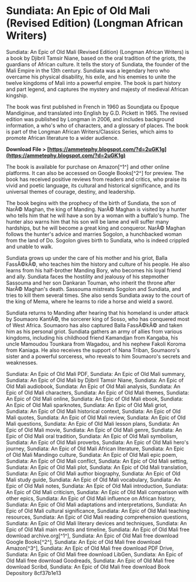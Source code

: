 
 
# Sundiata: An Epic of Old Mali (Revised Edition) (Longman African Writers)
 
Sundiata: An Epic of Old Mali (Revised Edition) (Longman African Writers) is a book by Djibril Tamsir Niane, based on the oral tradition of the griots, the guardians of African culture. It tells the story of Sundiata, the founder of the Mali Empire in the 13th century. Sundiata was a legendary hero who overcame his physical disability, his exile, and his enemies to unite the twelve kingdoms of Mali into a powerful empire. The book is part history and part legend, and captures the mystery and majesty of medieval African kingship.
 
The book was first published in French in 1960 as Soundjata ou Epoque Mandiginue, and translated into English by G.D. Pickett in 1965. The revised edition was published by Longman in 2006, and includes background information, a who's who of characters, and a glossary of places. The book is part of the Longman African Writers/Classics Series, which aims to promote African literature to a wider audience.
 
**Download File > [https://ammetephy.blogspot.com/?d=2uGK1g](https://ammetephy.blogspot.com/?d=2uGK1g)**


 
The book is available for purchase on Amazon[^1^] and other online platforms. It can also be accessed on Google Books[^2^] for preview. The book has received positive reviews from readers and critics, who praise its vivid and poetic language, its cultural and historical significance, and its universal themes of courage, destiny, and leadership.

The book begins with the prophecy of the birth of Sundiata, the son of NarÃ© Maghan, the king of Manding. NarÃ© Maghan is visited by a hunter who tells him that he will have a son by a woman with a buffalo's hump. The hunter also warns him that his son will be lame and will suffer many hardships, but he will become a great king and conqueror. NarÃ© Maghan follows the hunter's advice and marries Sogolon, a hunchbacked woman from the land of Do. Sogolon gives birth to Sundiata, who is indeed crippled and unable to walk.
 
Sundiata grows up under the care of his mother and his griot, Balla FassÃ©kÃ©, who teaches him the history and culture of his people. He also learns from his half-brother Manding Bory, who becomes his loyal friend and ally. Sundiata faces the hostility and jealousy of his stepmother Sassouma and her son Dankaran Touman, who inherit the throne after NarÃ© Maghan's death. Sassouma mistreats Sogolon and Sundiata, and tries to kill them several times. She also sends Sundiata away to the court of the king of Mema, where he learns to ride a horse and wield a sword.
 
Sundiata returns to Manding after hearing that his homeland is under attack by Soumaoro KantÃ©, the sorcerer king of Sosso, who has conquered most of West Africa. Soumaoro has also captured Balla FassÃ©kÃ© and taken him as his personal griot. Sundiata gathers an army of allies from various kingdoms, including his childhood friend Kamandjan from Kangaba, his uncle Mamoudou Tounkara from Wagadou, and his nephew Fakoli Koroma from Kaniaga. He also receives the support of Nana Triban, Soumaoro's sister and a powerful sorceress, who reveals to him Soumaoro's secrets and weaknesses.
 
Sundiata: An Epic of Old Mali PDF,  Sundiata: An Epic of Old Mali summary,  Sundiata: An Epic of Old Mali by Djibril Tamsir Niane,  Sundiata: An Epic of Old Mali audiobook,  Sundiata: An Epic of Old Mali analysis,  Sundiata: An Epic of Old Mali characters,  Sundiata: An Epic of Old Mali themes,  Sundiata: An Epic of Old Mali online,  Sundiata: An Epic of Old Mali ebook,  Sundiata: An Epic of Old Mali sparknotes,  Sundiata: An Epic of Old Mali griot,  Sundiata: An Epic of Old Mali historical context,  Sundiata: An Epic of Old Mali quotes,  Sundiata: An Epic of Old Mali review,  Sundiata: An Epic of Old Mali questions,  Sundiata: An Epic of Old Mali lesson plans,  Sundiata: An Epic of Old Mali movie,  Sundiata: An Epic of Old Mali genre,  Sundiata: An Epic of Old Mali oral tradition,  Sundiata: An Epic of Old Mali symbolism,  Sundiata: An Epic of Old Mali proverbs,  Sundiata: An Epic of Old Mali hero's journey,  Sundiata: An Epic of Old Mali African literature,  Sundiata: An Epic of Old Mali Mandingo culture,  Sundiata: An Epic of Old Mali epic poem,  Sundiata: An Epic of Old Mali conflict,  Sundiata: An Epic of Old Mali setting,  Sundiata: An Epic of Old Mali plot,  Sundiata: An Epic of Old Mali translation,  Sundiata: An Epic of Old Mali author biography,  Sundiata: An Epic of Old Mali study guide,  Sundiata: An Epic of Old Mali vocabulary,  Sundiata: An Epic of Old Mali notes,  Sundiata: An Epic of Old Mali introduction,  Sundiata: An Epic of Old Mali criticism,  Sundiata: An Epic of Old Mali comparison with other epics,  Sundiata: An Epic of Old Mali influence on African history,  Sundiata: An Epic of Old Mali adaptations and interpretations,  Sundiata: An Epic of Old Mali cultural significance,  Sundiata: An Epic of Old Mali teaching resources,  Sundiata: An Epic of Old Mali reading comprehension questions,  Sundiata: An Epic of Old Mali literary devices and techniques,  Sundiata: An Epic of Old Mali main events and timeline,  Sundiata: An Epic of Old Mali free download archive.org[^1^],  Sundiata: An Epic of Old Mali free download Google Books[^2^],  Sundiata: An Epic of Old Mali free download Amazon[^3^],  Sundiata: An Epic of Old Mali free download PDF Drive,  Sundiata: An Epic of Old Mali free download LibGen,  Sundiata: An Epic of Old Mali free download Goodreads,  Sundiata: An Epic of Old Mali free download Scribd,  Sundiata: An Epic of Old Mali free download Book Depository
 8cf37b1e13
 
